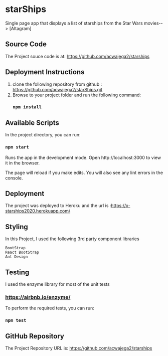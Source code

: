 # starShips
Single page app that displays a list of starships from the Star Wars movies--> [Altagram] 


## Source Code
The Project souce code is at: https://github.com/acwajega2/starships

## Deployment Instructions
  1. clone the following repository from github :
    https://github.com/acwajega2/starShips.git
  2. Browse to your project folder and run the following command:
     ### `npm install`

## Available Scripts

In the project directory, you can run:
### `npm start`

Runs the app in the development mode.
Open http://localhost:3000 to view it in the browser.

The page will reload if you make edits.
You will also see any lint errors in the console.

## Deployment

The project was deployed to Heroku and the url is :https://x-starships2020.herokuapp.com/

## Styling
In this Project, I used the following 3rd party component libraries

    BootStrap
    React BootStrap
    Ant Design

## Testing
I used the enzyme library for most of the unit tests
 ### https://airbnb.io/enzyme/
To perform the required tests, you can run:
### `npm test`





## GitHub Repository

The Project Repository URL is: https://github.com/acwajega2/starships